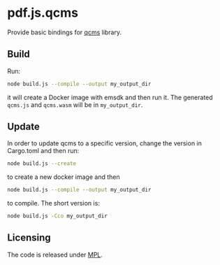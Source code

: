 # pdf.js.qcms

Provide basic bindings for [qcms](https://github.com/FirefoxGraphics/qcms) library.

## Build

Run:

```sh
node build.js --compile --output my_output_dir
```

it will create a Docker image with emsdk and then run it. The generated `qcms.js` and `qcms.wasm` will be in `my_output_dir`.

## Update

In order to update qcms to a specific version, change the version in Cargo.toml and then run:
```sh
node build.js --create
```
to create a new docker image and then
```sh
node build.js --compile --output my_output_dir
```
to compile. The short version is:
```sh
node build.js -Cco my_output_dir
```

## Licensing

The code is released under [MPL](https://www.mozilla.org/en-US/MPL/).
